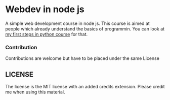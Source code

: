 # Webdev in node js
A simple web development course in node js. This course is aimed at people which already understand the basics of 
programmin. You can look at [my first steps in python course](https://github.com/DrSloth/first_steps_in_python) for that.

### Contribution
Contributions are welcome but have to be placed under the same License

## LICENSE
The license is the MIT license with an added credits extension. Please credit me when using this material.
 

